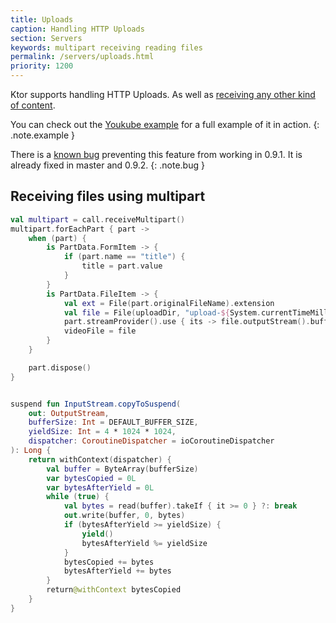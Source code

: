 ```yaml
---
title: Uploads
caption: Handling HTTP Uploads  
section: Servers
keywords: multipart receiving reading files
permalink: /servers/uploads.html
priority: 1200
---
```


Ktor supports handling HTTP Uploads. As well as [receiving any other kind of content](/servers/requests.html).

You can check out the [Youkube example](/samples/youkube.html) for a full example of it in action.
{: .note.example }

There is a [known bug](https://github.com/ktorio/ktor/issues/364) preventing this feature from working in 0.9.1. It is already fixed in master and 0.9.2.
{: .note.bug }

## Receiving files using multipart

```kotlin
val multipart = call.receiveMultipart()
multipart.forEachPart { part ->
    when (part) {
        is PartData.FormItem -> {
            if (part.name == "title") {
                title = part.value
            }
        }
        is PartData.FileItem -> {
            val ext = File(part.originalFileName).extension
            val file = File(uploadDir, "upload-${System.currentTimeMillis()}-${session.userId.hashCode()}-${title.hashCode()}.$ext")
            part.streamProvider().use { its -> file.outputStream().buffered().use { its.copyToSuspend(it) } }
            videoFile = file
        }
    }

    part.dispose()
}


suspend fun InputStream.copyToSuspend(
    out: OutputStream,
    bufferSize: Int = DEFAULT_BUFFER_SIZE,
    yieldSize: Int = 4 * 1024 * 1024,
    dispatcher: CoroutineDispatcher = ioCoroutineDispatcher
): Long {
    return withContext(dispatcher) {
        val buffer = ByteArray(bufferSize)
        var bytesCopied = 0L
        var bytesAfterYield = 0L
        while (true) {
            val bytes = read(buffer).takeIf { it >= 0 } ?: break
            out.write(buffer, 0, bytes)
            if (bytesAfterYield >= yieldSize) {
                yield()
                bytesAfterYield %= yieldSize
            }
            bytesCopied += bytes
            bytesAfterYield += bytes
        }
        return@withContext bytesCopied
    }
}
```
